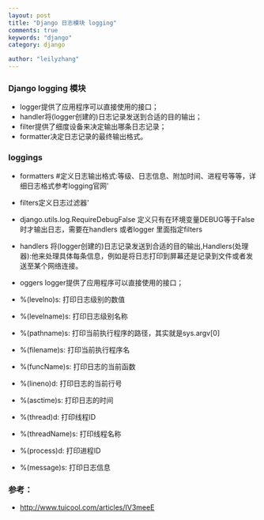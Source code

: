 ```yaml
---
layout: post
title: "Django 日志模块 logging"
comments: true
keywords: "django"
category: django

author: "leilyzhang"
---
```


### Django logging 模块 


- logger提供了应用程序可以直接使用的接口；
- handler将(logger创建的)日志记录发送到合适的目的输出；
- filter提供了细度设备来决定输出哪条日志记录；
- formatter决定日志记录的最终输出格式。

### loggings
- formatters #定义日志输出格式:等级、日志信息、附加时间、进程号等等，详细日志格式参考logging官网'
- filters定义日志过滤器'
- django.utils.log.RequireDebugFalse 定义只有在环境变量DEBUG等于False时才输出日志，需要在handlers 或者logger 里面指定filters
- handlers 将(logger创建的)日志记录发送到合适的目的输出,Handlers(处理器):他来处理具体每条信息，例如是将日志打印到屏幕还是记录到文件或者发送至某个网络连接。
- oggers logger提供了应用程序可以直接使用的接口；



 - %(levelno)s: 打印日志级别的数值
 - %(levelname)s: 打印日志级别名称
 - %(pathname)s: 打印当前执行程序的路径，其实就是sys.argv[0]
 - %(filename)s: 打印当前执行程序名
 - %(funcName)s: 打印日志的当前函数
 - %(lineno)d: 打印日志的当前行号
 - %(asctime)s: 打印日志的时间
 - %(thread)d: 打印线程ID
 - %(threadName)s: 打印线程名称
 - %(process)d: 打印进程ID
 - %(message)s: 打印日志信息
 
### 参考：
 - http://www.tuicool.com/articles/IV3meeE
